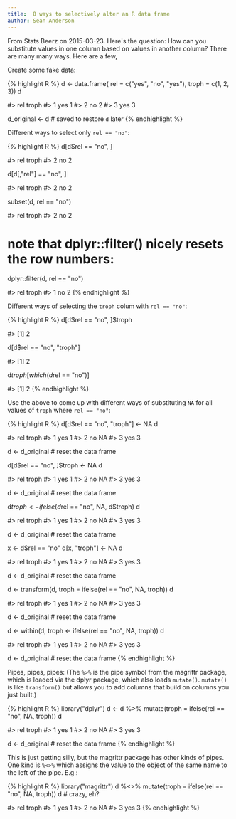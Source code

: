 ```yaml
---
title:  8 ways to selectively alter an R data frame 
author: Sean Anderson
---
```


From Stats Beerz on 2015-03-23. Here's the question: How can you
substitute values in one column based on values in another column? There
are many many ways. Here are a few,

Create some fake data:

{% highlight R %}
d <- data.frame(
  rel = c("yes", "no", "yes"),
  troph = c(1, 2, 3))
d

#>   rel troph
#> 1 yes     1
#> 2  no     2
#> 3 yes     3

d_original <- d # saved to restore `d` later
{% endhighlight %}

Different ways to select only `rel == "no"`:

{% highlight R %}
d[d$rel == "no", ]

#>   rel troph
#> 2  no     2

d[d[,"rel"] == "no", ]

#>   rel troph
#> 2  no     2

subset(d, rel == "no")

#>   rel troph
#> 2  no     2

# note that dplyr::filter() nicely resets the row numbers:
dplyr::filter(d, rel == "no")

#>   rel troph
#> 1  no     2
{% endhighlight %}

Different ways of selecting the `troph` colum with `rel == "no"`:

{% highlight R %}
d[d$rel == "no", ]$troph 

#> [1] 2

d[d$rel == "no", "troph"]

#> [1] 2

d$troph[which(d$rel == "no")]

#> [1] 2
{% endhighlight %}

Use the above to come up with different ways of substituting `NA` for
all values of `troph` where `rel == "no"`:

{% highlight R %}
d[d$rel == "no", "troph"] <- NA
d

#>   rel troph
#> 1 yes     1
#> 2  no    NA
#> 3 yes     3

d <- d_original # reset the data frame

d[d$rel == "no", ]$troph <- NA
d

#>   rel troph
#> 1 yes     1
#> 2  no    NA
#> 3 yes     3

d <- d_original # reset the data frame

d$troph <- ifelse(d$rel == "no", NA, d$troph)
d

#>   rel troph
#> 1 yes     1
#> 2  no    NA
#> 3 yes     3

d <- d_original # reset the data frame

x <- d$rel == "no"
d[x, "troph"] <- NA
d

#>   rel troph
#> 1 yes     1
#> 2  no    NA
#> 3 yes     3

d <- d_original # reset the data frame

d <- transform(d, troph = ifelse(rel == "no", NA, troph))
d

#>   rel troph
#> 1 yes     1
#> 2  no    NA
#> 3 yes     3

d <- d_original # reset the data frame

d <- within(d, troph <- ifelse(rel == "no", NA, troph))
d

#>   rel troph
#> 1 yes     1
#> 2  no    NA
#> 3 yes     3

d <- d_original # reset the data frame
{% endhighlight %}

Pipes, pipes, pipes: (The `%>%` is the pipe symbol from the magrittr
package, which is loaded via the dplyr package, which also loads
`mutate()`. `mutate()` is like `transform()` but allows you to add
columns that build on columns you just built.)

{% highlight R %}
library("dplyr")
d <- d %>% mutate(troph = ifelse(rel == "no", NA, troph))
d

#>   rel troph
#> 1 yes     1
#> 2  no    NA
#> 3 yes     3

d <- d_original # reset the data frame
{% endhighlight %}

This is just getting silly, but the magrittr package has other kinds of
pipes. One kind is `%<>%` which assigns the value to the object of the
same name to the left of the pipe. E.g.:

{% highlight R %}
library("magrittr")
d %<>% mutate(troph = ifelse(rel == "no", NA, troph))
d # crazy, eh?

#>   rel troph
#> 1 yes     1
#> 2  no    NA
#> 3 yes     3
{% endhighlight %}
